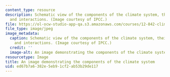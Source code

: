```yaml
---
content_type: resource
description: Schematic view of the components of the climate system, their processes
  and interactions. (Image courtesy of IPCC.)
file: https://ol-ocw-studio-app-qa.s3.amazonaws.com/courses/12-842-climate-physics-and-chemistry-fall-2008/ed67b7a6382e5eb91cf2ab53b29de117_12-842f08.jpg
file_type: image/jpeg
image_metadata:
  caption: Schematic view of the components of the climate system, their processes
    and interactions. (Image courtesy of IPCC.)
  credit: ''
  image-alt: An image demonstrating the components of the climate system.
resourcetype: Image
title: An image demonstrating the components of the climate system
uid: ed67b7a6-382e-5eb9-1cf2-ab53b29de117
---
```

